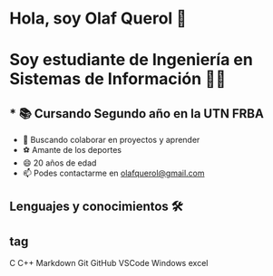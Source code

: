 # Hola, soy Olaf Querol 👋 <h1>   Soy estudiante de Ingeniería en Sistemas de Información 👨‍💻 <h2>   * 📚 Cursando Segundo año en la UTN FRBA
  * 👯 Buscando colaborar en proyectos y aprender
  * ⚽ Amante de los deportes
  * 😄 20 años de edad
  * 📫 Podes contactarme en olafquerol@gmail.com
## Lenguajes y conocimientos 🛠 <h2> tag
C C++  Markdown Git GitHub VSCode  Windows excel
